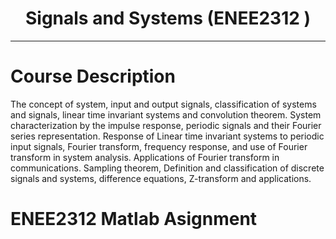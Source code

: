 
<h1 align="center">Signals and Systems (ENEE2312  )</h1>

***
  
# Course Description
The concept of system, input and output signals, classification of systems and signals, linear time invariant systems and convolution theorem. System characterization by the impulse response, periodic signals and their Fourier series representation. Response of Linear time invariant systems to periodic input signals, Fourier transform, frequency response, and use of Fourier transform in system analysis. Applications of Fourier transform in communications. Sampling theorem, Definition and classification of discrete signals and systems, difference equations, Z-transform and applications.



# ENEE2312  Matlab Asignment
 
